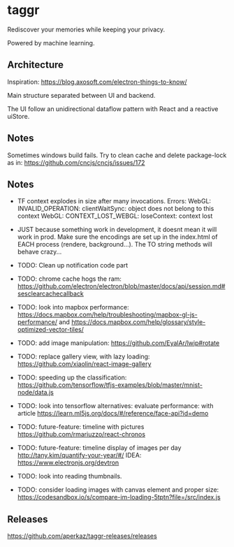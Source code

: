 # taggr

Rediscover your memories while keeping your privacy.

Powered by machine learning.

## Architecture

Inspiration: https://blog.axosoft.com/electron-things-to-know/

Main structure separated between UI and backend. 

The UI follow an unidirectional dataflow pattern with React and a reactive uiStore.


## Notes 
Sometimes windows build fails. Try to clean cache and delete package-lock as in: https://github.com/cncjs/cncjs/issues/172

## Notes

- TF context explodes in size after many invocations. Errors:
   WebGL: INVALID_OPERATION: clientWaitSync: object does not belong to this context
WebGL: CONTEXT_LOST_WEBGL: loseContext: context lost

- JUST because something work in development, it doesnt mean it will work in prod. Make sure the encodings are set up in the index.html of EACH process (rendere, background...). The TO string methods will behave crazy...
- TODO: Clean up notification code part
- TODO: chrome cache hogs the ram: https://github.com/electron/electron/blob/master/docs/api/session.md#sesclearcachecallback
- TODO: look into mapbox performance: https://docs.mapbox.com/help/troubleshooting/mapbox-gl-js-performance/ and https://docs.mapbox.com/help/glossary/style-optimized-vector-tiles/
- TODO: add image manipulation: https://github.com/EyalAr/lwip#rotate
- TODO: replace gallery view, with lazy loading: https://github.com/xiaolin/react-image-gallery
- TODO: speeding up the classification: https://github.com/tensorflow/tfjs-examples/blob/master/mnist-node/data.js
- TODO: look into tensorflow alternatives: evaluate performance: with article https://learn.ml5js.org/docs/#/reference/face-api?id=demo
- TODO: future-feature: timeline with pictures https://github.com/rmariuzzo/react-chronos
- TODO: future-feature: timeline display of images per day http://tany.kim/quantify-your-year/#/
IDEA: https://www.electronjs.org/devtron

- TODO: look into reading thumbnails.
- TODO: consider loading images with canvas element and proper size: https://codesandbox.io/s/compare-im-loading-5tptn?file=/src/index.js

## Releases

https://github.com/aperkaz/taggr-releases/releases
